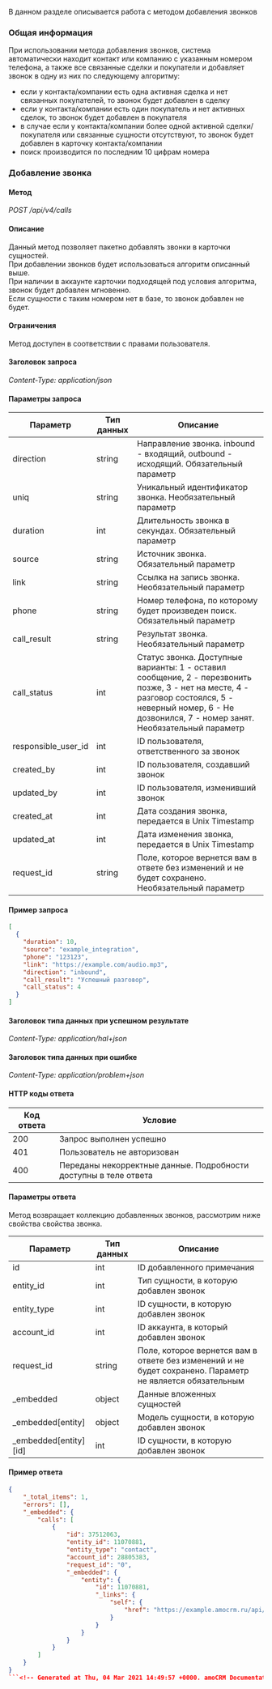 
В данном разделе описывается работа с методом добавления звонков


<a name="common-info"></a>

### Общая информация

При использовании метода добавления звонков, система автоматически находит контакт или компанию с указанным номером телефона, а также все связанные сделки и покупатели и добавляет звонок в одну из них по следующему алгоритму:

*   если у контакта/компании есть одна активная сделка и нет связанных покупателей, то звонок будет добавлен в сделку
*   если у контакта/компании есть один покупатель и нет активных сделок, то звонок будет добавлен в покупателя
*   в случае если у контакта/компании более одной активной сделки/покупателя или связанные сущности отсутствуют, то звонок будет добавлен в карточку контакта/компании
*   поиск производится по последним 10 цифрам номера

<a name="calls-add"></a>

### Добавление звонка
#### Метод<br>
*POST /api/v4/calls*
#### Описание<br>
Данный метод позволяет пакетно добавлять звонки в карточки сущностей.   
При добавлении звонков будет использоваться алгоритм описанный выше.    
При наличии в аккаунте карточки подходящей под условия алгоритма, звонок будет добавлен мгновенно.  
Если сущности с таким номером нет в базе, то звонок добавлен не будет.  
#### Ограничения<br>
Метод доступен в соответствии с правами пользователя.
#### Заголовок запроса<br>
*Content-Type: application/json*
#### Параметры запроса<br>
  

| Параметр | Тип данных | Описание |
|---|---|---|
| direction | string | Направление звонка. inbound - входящий, outbound - исходящий. Обязательный параметр |
| uniq | string | Уникальный идентификатор звонка. Необязательный параметр |
| duration | int | Длительность звонка в секундах. Обязательный параметр |
| source | string | Источник звонка. Обязательный параметр |
| link | string | Ссылка на запись звонка. Необязательный параметр |
| phone | string | Номер телефона, по которому будет произведен поиск. Обязательный параметр |
| call_result | string | Результат звонка. Необязательный параметр |
| call_status | int | Статус звонка. Доступные варианты: 1 - оставил сообщение, 2 - перезвонить позже, 3 - нет на месте, 4 - разговор состоялся, 5 - неверный номер, 6 - Не дозвонился, 7 - номер занят. Необязательный параметр |
| responsible_user_id | int | ID пользователя, ответственного за звонок |
| created_by | int | ID пользователя, создавший звонок |
| updated_by | int | ID пользователя, изменивший звонок |
| created_at | int | Дата создания звонка, передается в Unix Timestamp |
| updated_at | int | Дата изменения звонка, передается в Unix Timestamp |
| request_id | string | Поле, которое вернется вам в ответе без изменений и не будет сохранено. Необязательный параметр |

#### Пример запроса<br>


```json
[
  {
    "duration": 10,
    "source": "example_integration",
    "phone": "123123",
    "link": "https://example.com/audio.mp3",
    "direction": "inbound",
    "call_result": "Успешный разговор",
    "call_status": 4
  }
]
```
#### Заголовок типа данных при успешном результате<br>
*Content-Type: application/hal+json*<br>
#### Заголовок типа данных при ошибке<br>
*Content-Type: application/problem+json*
#### HTTP коды ответа

| Код ответа | Условие |
|------------|---------|    
| 200 | Запрос выполнен успешно | 
| 401 | Пользователь не авторизован | 
| 400 | Переданы некорректные данные. Подробности доступны в теле ответа | 

#### Параметры ответа<br>
Метод возвращает коллекцию добавленных звонков, рассмотрим ниже свойства свойства звонка.

| Параметр | Тип данных | Описание |
|----------|------------|----------|
|id|int|ID добавленного примечания|  
|entity_id|int|Тип сущности, в которую добавлен звонок|  
|entity_type|int|ID сущности, в которую добавлен звонок|  
|account_id|int|ID аккаунта, в который добавлен звонок|  
|request_id|string|Поле, которое вернется вам в ответе без изменений и не будет сохранено. Параметр не является обязательным|  
|_embedded|object|Данные вложенных сущностей|  
|_embedded[entity]|object|Модель сущности, в которую добавлен звонок|  
|_embedded[entity][id]|int|ID сущности, в которую добавлен звонок|  

#### Пример ответа<br>
```json
{
    "_total_items": 1,
    "errors": [],
    "_embedded": {
        "calls": [
            {
                "id": 37512063,
                "entity_id": 11070881,
                "entity_type": "contact",
                "account_id": 28805383,
                "request_id": "0",
                "_embedded": {
                    "entity": {
                        "id": 11070881,
                        "_links": {
                            "self": {
                                "href": "https://example.amocrm.ru/api/v4/contacts/11070881"
                            }
                        }
                    }
                }
            }
        ]
    }
}
```<!-- Generated at Thu, 04 Mar 2021 14:49:57 +0000. amoCRM Documentation Generator -->